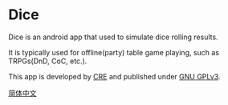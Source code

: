 # Dice

Dice is an android app that used to simulate dice rolling results.

It is typically used for offline(party) table game playing, such as TRPGs(DnD, CoC, etc.).

This app is developed by [CRE](http://github.com/CoREse) and published under [GNU GPLv3](LICENSE.md).

[简体中文](README.zh.md)
